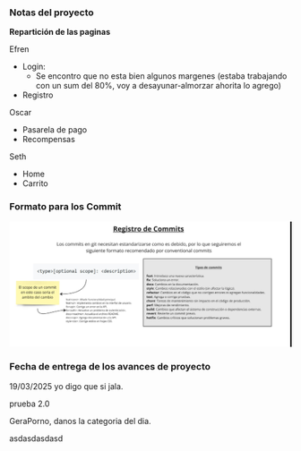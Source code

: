 ### Notas del proyecto

**Repartición de las paginas**

Efren
- Login: 
    - Se encontro que no esta bien algunos margenes (estaba trabajando con un sum del 80%, voy a desayunar-almorzar ahorita lo agrego)
- Registro

Oscar
- Pasarela de pago
- Recompensas

Seth
- Home 
- Carrito


### Formato para los Commit
![Imagen_commit](assets/img/md/formato_pull.jpg)


### Fecha de entrega de los avances de proyecto
19/03/2025 yo digo que si jala.

prueba 2.0

GeraPorno, danos la categoria del dia.



asdasdasdasd